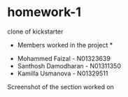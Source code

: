 # homework-1
clone of kickstarter

* Members worked in the project *

- Mohammed Faizal - N01323639
- Santhosh Damodharan  - N01311350
- Kamilla Usmanova - N01329511


Screenshot of the section worked on

